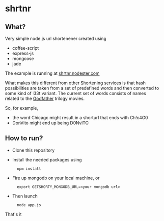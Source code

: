 # shrtnr

## What?
Very simple node.js url shortenener created using

* coffee-script
* express-js
* mongoose
* jade

The example is running at [shrtnr.nodester.com](http://shrtnr.nodester.com)

What makes this different from other Shortening services
is that hash possibilities are taken from a set of predefined
words and then converted to some kind of l33t variant. The 
current set of words consists of names related to the 
[Godfather](http://www.imdb.com/title/tt0068646/) trilogy movies.

So, for example, 

 * the word Chicago might result in a shorturl that ends with
   Ch!c4G0
 * DonVito might end up being D0NvITO

## How to run?

* Clone this repository
* Install the needed packages using

		npm install

* Fire up mongodb on your local machine, or 

		export GETSHORTY_MONGODB_URL=<your mongodb url> 

* Then launch

		node app.js		

That's it
